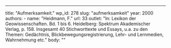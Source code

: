 ---
  title: "Aufmerksamkeit."
  wp_id: 278
  slug: "aufmerksamkeit"
  year: 2000
  authors: 
    - 
      name: "Heidmann, F."
      url: 33
  outlet: "In: Lexikon der Geowissenschaften. Bd. 1 bis 6. Heidelberg: Spektrum Akademischer Verlag, p. 158. Insgesamt 40 Stichworttexte und Essays, u.a. zu den Themen: Gedächtnis, Blickbewegungsregistrierung, Lehr- und Lernmedien, Wahrnehmung etc."
  body: ""
